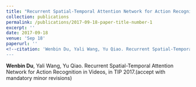 ```yaml
---
title: "Recurrent Spatial-Temporal Attention Network for Action Recognition in Videos"
collection: publications
permalink: /publications/2017-09-18-paper-title-number-1
excerpt: ''
date: 2017-09-18
venue: 'Sep 18'
paperurl: ''
<!--citation: 'Wenbin Du, Yali Wang, Yu Qiao. Recurrent Spatial-Temporal Attention Network for Action Recognition in Videos, in TIP 2017.-->
---
```


<!--[Download paper here](http://lanlianhuaer.github.io/files/Du_RPAN.pdf)-->

**Wenbin Du**, Yali Wang, Yu Qiao. Recurrent Spatial-Temporal Attention Network for Action Recognition in Videos, in TIP 2017.(accept with  mandatory minor revisions)